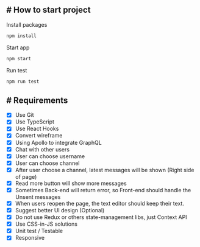 ## # How to start project

Install packages

```bash
npm install
```

Start app

```bash
npm start
```

Run test

```bash
npm run test
```

## # Requirements
- [x] Use Git
- [x] Use TypeScript
- [x] Use React Hooks
- [x] Convert wireframe
- [x] Using Apollo to integrate GraphQL
- [x] Chat with other users
- [x] User can choose username
- [x] User can choose channel
- [x] After user choose a channel, latest messages will be shown (Right side of page)
- [x] Read more button will show more messages
- [x] Sometimes Back-end will return error, so Front-end should handle the Unsent messages
- [x] When users reopen the page, the text editor should keep their text.
- [x] Suggest better UI design (Optional)
- [x] Do not use Redux or others state-management libs, just Context API
- [x] Use CSS-in-JS solutions
- [x] Unit test / Testable
- [x] Responsive
